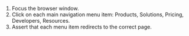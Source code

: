 1. Focus the browser window.
2. Click on each main navigation menu item: Products, Solutions, Pricing, Developers, Resources.
3. Assert that each menu item redirects to the correct page.